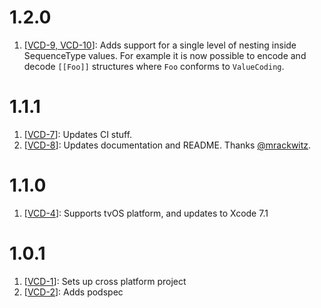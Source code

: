 # 1.2.0
1. [[VCD-9, VCD-10](https://github.com/danthorpe/ValueCoding/pull/10)]: Adds support for a single level of nesting inside SequenceType values. For example it is now possible to encode and decode `[[Foo]]` structures where `Foo` conforms to `ValueCoding`.
 
# 1.1.1
1. [[VCD-7](https://github.com/danthorpe/ValueCoding/pull/7)]: Updates CI stuff.
2. [[VCD-8](https://github.com/danthorpe/ValueCoding/pull/8)]: Updates documentation and README. Thanks [@mrackwitz](https://github.com/danthorpe/ValueCoding/commit/489809da1ba70abf09bc519b784d77a3c47b9f41).

# 1.1.0
1. [[VCD-4](https://github.com/danthorpe/ValueCoding/pull/4)]: Supports tvOS platform, and updates to Xcode 7.1

# 1.0.1
1. [[VCD-1](https://github.com/danthorpe/ValueCoding/pull/1)]: Sets up cross platform project
2. [[VCD-2](https://github.com/danthorpe/ValueCoding/pull/2)]: Adds podspec
